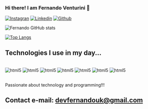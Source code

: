 ### Hi there! I am Fernando Venturini 🤟

[![Instagran](https://img.shields.io/badge/Instagram-E4405F?style=for-the-badge&logo=instagram&logoColor=white)](https://www.instagram.com/dev_fer_uk/)
[![Linkedin](https://img.shields.io/badge/LinkedIn-0077B5?style=for-the-badge&logo=linkedin&logoColor=white)](https://www.linkedin.com/in/fernandoventurini-dev/)
[![Github](https://img.shields.io/badge/GitHub-100000?style=for-the-badge&logo=github&logoColor=white)](https://github.com/FernandoVenturini/)

![Fernando GitHub stats](https://github-readme-stats.vercel.app/api?username=FernandoVenturini&show_icons=true&theme=radical)

[![Top Langs](https://github-readme-stats.vercel.app/api/top-langs/?username=FernandoVenturini)](https://github.com/anuraghazra/github-readme-stats)

## Technologies I use in my day...

<div style="display: inline_block"></br>
    <img align="center" alt="html5" src="https://img.shields.io/badge/HTML5-E34F26?style=for-the-badge&logo=html5&logoColor=white" />
    <img align="center" alt="html5" src="https://img.shields.io/badge/CSS3-1572B6?style=for-the-badge&logo=css3&logoColor=white" />
    <img align="center" alt="html5" src="https://img.shields.io/badge/JavaScript-F7DF1E?style=for-the-badge&logo=javascript&logoColor=black" />
    <img align="center" alt="html5" src="https://img.shields.io/badge/React-20232A?style=for-the-badge&logo=react&logoColor=61DAFB" />
    <img align="center" alt="html5" src="https://img.shields.io/badge/Bootstrap-563D7C?style=for-the-badge&logo=bootstrap&logoColor=white" />
    <img align="center" alt="html5" src="https://img.shields.io/badge/Node.js- 215732C?style=for-the-badge&logo=nodejs&logoColor=white" />
    <img align="center" alt="html5" src="https://img.shields.io/badge/Typescript-3178c6?style=for-the-badge&logo=typescript&logoColor=white" />
</div></br>

Passionate about technology and programming!!!

## Contact e-mail: devfernandouk@gmail.com
